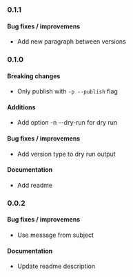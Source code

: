 ### 0.1.1

#### Bug fixes / improvemens
 * Add new paragraph between versions

### 0.1.0

#### Breaking changes
 * Only publish with `-p --publish` flag

#### Additions
 * Add option -n --dry-run for dry run

#### Bug fixes / improvemens
 * Add version type to dry run output

#### Documentation
 * Add readme

### 0.0.2

#### Bug fixes / improvemens
 * Use message from subject

#### Documentation
 * Update readme description

